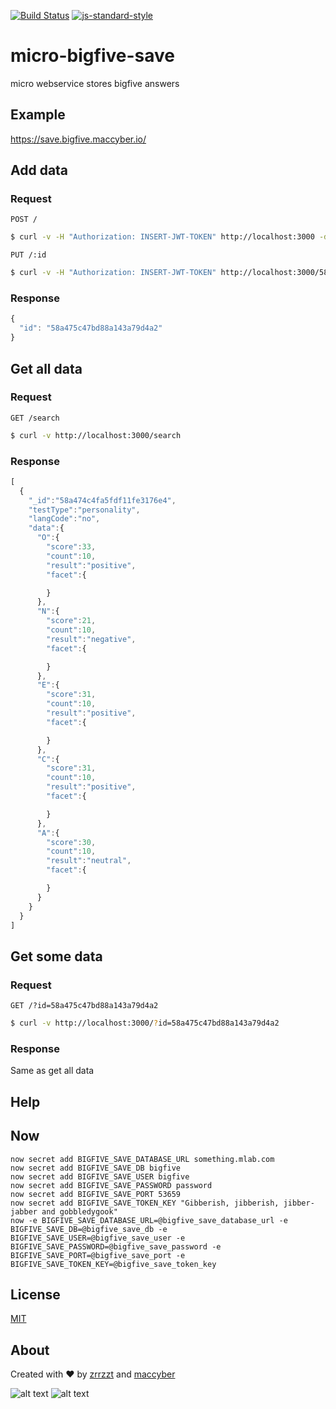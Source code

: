 [![Build Status](https://travis-ci.org/maccyber/micro-bigfive-save.svg?branch=master)](https://travis-ci.org/maccyber/micro-bigfive-save)
[![js-standard-style](https://img.shields.io/badge/code%20style-standard-brightgreen.svg?style=flat)](https://github.com/feross/standard)

# micro-bigfive-save

micro webservice stores bigfive answers

## Example

https://save.bigfive.maccyber.io/

## Add data

### Request

```POST /```

```sh
$ curl -v -H "Authorization: INSERT-JWT-TOKEN" http://localhost:3000 -d '{"someData": "this is posted to database" }'
```

```PUT /:id```

```sh
$ curl -v -H "Authorization: INSERT-JWT-TOKEN" http://localhost:3000/58a475c47bd88a143a79d4a2 -X PUT -d '{"someData": "this is posted to database" }'
```

### Response

```JavaScript
{
  "id": "58a475c47bd88a143a79d4a2"
}
```

## Get all data

### Request
```GET /search```

```sh
$ curl -v http://localhost:3000/search
```

### Response

```JavaScript
[  
  {  
    "_id":"58a474c4fa5fdf11fe3176e4",
    "testType":"personality",
    "langCode":"no",
    "data":{  
      "O":{  
        "score":33,
        "count":10,
        "result":"positive",
        "facet":{  

        }
      },
      "N":{  
        "score":21,
        "count":10,
        "result":"negative",
        "facet":{  

        }
      },
      "E":{  
        "score":31,
        "count":10,
        "result":"positive",
        "facet":{  

        }
      },
      "C":{  
        "score":31,
        "count":10,
        "result":"positive",
        "facet":{  

        }
      },
      "A":{  
        "score":30,
        "count":10,
        "result":"neutral",
        "facet":{  

        }
      }
    }
  }
]
```

## Get some data

### Request

```GET /?id=58a475c47bd88a143a79d4a2```

```sh
$ curl -v http://localhost:3000/?id=58a475c47bd88a143a79d4a2
```

### Response

Same as get all data

## Help

## Now

```
now secret add BIGFIVE_SAVE_DATABASE_URL something.mlab.com
now secret add BIGFIVE_SAVE_DB bigfive
now secret add BIGFIVE_SAVE_USER bigfive
now secret add BIGFIVE_SAVE_PASSWORD password
now secret add BIGFIVE_SAVE_PORT 53659
now secret add BIGFIVE_SAVE_TOKEN_KEY "Gibberish, jibberish, jibber-jabber and gobbledygook"
now -e BIGFIVE_SAVE_DATABASE_URL=@bigfive_save_database_url -e BIGFIVE_SAVE_DB=@bigfive_save_db -e BIGFIVE_SAVE_USER=@bigfive_save_user -e BIGFIVE_SAVE_PASSWORD=@bigfive_save_password -e BIGFIVE_SAVE_PORT=@bigfive_save_port -e BIGFIVE_SAVE_TOKEN_KEY=@bigfive_save_token_key
```

## License

[MIT](LICENSE)

## About

Created with :heart: by [zrrzzt](https://github.com/zrrrzzt) and [maccyber](https://github.com/maccyber)

![alt text](https://robots.kebabstudios.party/zrrrzzt.png "Robohash image of zrrrzzt") 
![alt text](https://robots.kebabstudios.party/maccyber.png "Robohash image of maccyber")
